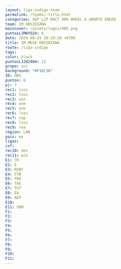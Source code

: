 ```yaml
---
layout: liga-indigo-team
permalink: /teams/:title.html
categories: SEP LIP ROCT ORO WHEEL A GNORTE ENERO
team: IM OBSIDIANA
maincover: /assets/logos/OBS.png
puntosLJMAYO24: 6
date: 2020-08-29 10:29:20 +0700
title: IM MEXA OBSIDIANA
route: /liga-indigo
tags: 
color: black
puntosLJ202404: 12
grupo: sur
background: "#F16C38"
ID: OBS
puntos: 6
pj: 7
rec1: loss
rec2: loss
rec3: win
rec4: one
rec5: one
rec6: loss
rec7: sup
rec8: loss
rec9: rea
region: LAN
pais: mx
ligas: 
cxf: 
rec10: des
rec11: win
E1: TR
E2: E
E3: RUBY
E4: FTB
E5: FNX
E6: TAE
E7: TUT
E8: EA
E9: AEP
E10: 
E11: VNM
F1: 
F2: 
F3: 
F4: 
F5: 
F6: 
F7: 
F8: 
F9: 
F10: 
F11:
---
```

